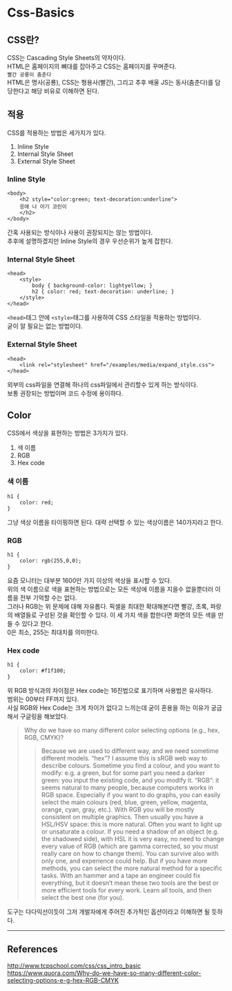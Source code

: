 # Css-Basics
## CSS란?
CSS는 Cascading Style Sheets의 약자이다.  
HTML은 홈페이지의 뼈대를 잡아주고 CSS는 홈페이지를 꾸며준다.  
`빨간 공룡이 춤춘다`  
HTML은 명사(공룡), CSS는 형용사(빨간), 그리고 추후 배울 JS는 동사(춤춘다)를 담당한다고 해당 비유로 이해하면 된다.  

## 적용
CSS를 적용하는 방법은 세가지가 있다.
<ol>
    <li>Inline Style</li>
    <li>Internal Style Sheet</li>
    <li>External Style Sheet</li>
</ol>

### Inline Style
```
<body>
    <h2 style="color:green; text-decoration:underline">
    응애 나 아기 코린이
    </h2>
</body>
```
간혹 사용되는 방식이나 사용이 권장되지는 않는 방법이다.  
추후에 설명하겠지만 Inline Style의 경우 우선순위가 높게 잡힌다.  

### Internal Style Sheet
```
<head>
    <style>
        body { background-color: lightyellow; }
        h2 { color: red; text-decoration: underline; }
    </style>
</head>
```
`<head>`태그 안에 `<style>`태그를 사용하여 CSS 스타일을 적용하는 방법이다.  
굳이 알 필요는 없는 방법이다.  

### External Style Sheet
```
<head>
    <link rel="stylesheet" href="/examples/media/expand_style.css">
</head>
```
외부의 css파일을 연결해 하나의 css파일에서 관리할수 있게 하는 방식이다.  
보통 권장되는 방법이며 코드 수정에 용이하다.  

## Color
CSS에서 색상을 표현하는 방법은 3가지가 있다.
<ol>
    <li>색 이름</li>
    <li>RGB</li>
    <li>Hex code</li>
</ol>

### 색 이름
```
h1 {
    color: red;
}
```
그냥 색상 이름을 타이핑하면 된다. 
대략 선택할 수 있는 색상이름은 140가지라고 한다.

### RGB
```
h1 {
    color: rgb(255,0,0);
}
```
요즘 모니터는 대부분 1600만 가지 이상의 색상을 표시할 수 있다.  
위의 색 이름으로 색을 표현하는 방법으로는 모든 색상에 이름을 지을수 없을뿐더러 이름을 전부 기억할 수는 없다.  
그러나 RGB는 위 문제에 대해 자유롭다.
픽셀을 최대한 확대해본다면 빨강, 초록, 파랑의 배열들로 구성된 것을 확인할 수 있다.
이 세 가지 색을 합한다면 화면의 모든 색을 만들 수 있다고 한다.  
0은 최소, 255는 최대치를 의미한다.

### Hex code
```
h1 {
    color: #f1f100;
}
```
위 RGB 방식과의 차이점은 Hex code는 16진법으로 표기하며 사용법은 유사하다.  
범위는 00부터 FF까지 있다.  
사실 RGB와 Hex Code는 크게 차이가 없다고 느끼는데 굳이 혼용을 하는 이유가 궁금해서 구글링을 해보았다.  

> Why do we have so many different color selecting options (e.g., hex, RGB, CMYK)? 
>    > Because we are used to different way, and we need sometime different models. “hex”? I assume this is sRGB web way to describe colours. Sometime you find a colour, and you want to modify: e.g. a green, but for some part you need a darker green: you input the existing code, and you modify it. “RGB”: it seems natural to many people, because computers works in RGB space. Especially if you want to do graphs, you can easily select the main colours (red, blue, green, yellow, magenta, orange, cyan, gray, etc.). With RGB you will be mostly consistent on multiple graphics. Then usually you have a HSL/HSV space: this is more natural. Often you want to light up or unsaturate a colour. If you need a shadow of an object (e.g. the shadowed side), with HSL it is very easy, no need to change every value of RGB (which are gamma corrected, so you must really care on how to change them). You can survive also with only one, and experience could help. But if you have more methods, you can select the more natural method for a specific tasks. With an hammer and a tape an engineer could fix everything, but it doesn’t mean these two tools are the best or more efficient tools for every work. Learn all tools, and then select the best one (for you).

도구는 다다익선이듯이 그저 개발자에게 주어진 추가적인 옵션이라고 이해하면 될 듯하다.

***
## References
http://www.tcpschool.com/css/css_intro_basic  
https://www.quora.com/Why-do-we-have-so-many-different-color-selecting-options-e-g-hex-RGB-CMYK